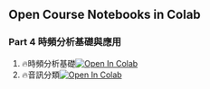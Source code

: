 ## Open Course Notebooks in Colab

### Part 4 時頻分析基礎與應用
1. 🔥時頻分析基礎[![Open In Colab](https://colab.research.google.com/assets/colab-badge.svg)](https://colab.research.google.com/github/TA-aiacademy/course_3.0/blob/main/07_TSRNN/TSRNN_Part4/1_Signal_Processing.ipynb)
2. 🔥音訊分類[![Open In Colab](https://colab.research.google.com/assets/colab-badge.svg)](https://colab.research.google.com/github/TA-aiacademy/course_3.0/blob/main/07_TSRNN/TSRNN_Part4/2_Signal_Classification.ipynb)

